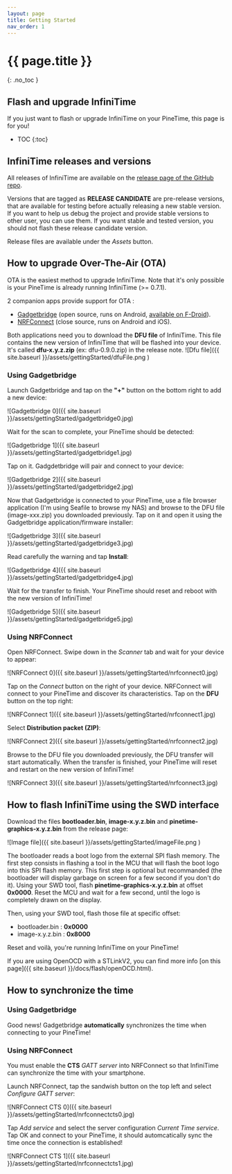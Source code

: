 ```yaml
---
layout: page
title: Getting Started
nav_order: 1
---
```


# {{ page.title }}
{: .no_toc }

## Flash and upgrade InfiniTime
If you just want to flash or upgrade InfiniTime on your PineTime, this page is for you!

- TOC
{:toc}

## InfiniTime releases and versions
All releases of InfiniTime are available on the [release page of the GitHub repo](https://github.com/JF002/Pinetime/releases).

Versions that are tagged as **RELEASE CANDIDATE** are pre-release versions, that are available for testing before actually releasing a new stable version. If you want to help us debug the project and provide stable versions to other user, you can use them. If you want stable and tested version, you should not flash these release candidate version.

Release files are available under the *Assets* button.

## How to upgrade Over-The-Air (OTA)
OTA is the easiest method to upgrade InfiniTime. Note that it's only possible is your PineTime is already running InfiniTime (>= 0.7.1).

2 companion apps provide support for OTA :
 - [Gadgetbridge](https://gadgetbridge.org/) (open source, runs on Android, [available on F-Droid](https://f-droid.org/packages/nodomain.freeyourgadget.gadgetbridge/)).
 - [NRFConnect](https://www.nordicsemi.com/Software-and-tools/Development-Tools/nRF-Connect-for-mobile) (close source, runs on Android and iOS).

Both applications need you to download the **DFU file** of InfiniTime. This file contains the new version of InfiniTime that will be flashed into your device. It's called **dfu-x.y.z.zip** (ex: dfu-0.9.0.zip) in the release note.
![Dfu file]({{ site.baseurl }}/assets/gettingStarted/dfuFile.png )

### Using Gadgetbridge
Launch Gadgetbridge and tap on the **"+"** button on the bottom right to add a new device:

![Gadgetbridge 0]({{ site.baseurl }}/assets/gettingStarted/gadgetbridge0.jpg)

Wait for the scan to complete, your PineTime should be detected:

![Gadgetbridge 1]({{ site.baseurl }}/assets/gettingStarted/gadgetbridge1.jpg)

Tap on it. Gadgdetbridge will pair and connect to your device:

![Gadgetbridge 2]({{ site.baseurl }}/assets/gettingStarted/gadgetbridge2.jpg)

Now that Gadgetbridge is connected to your PineTime, use a file browser application (I'm using Seafile to browse my NAS) and browse to the DFU file (image-xxx.zip) you downloaded previously. Tap on it and open it using the Gadgetbridge application/firmware installer:

![Gadgetbridge 3]({{ site.baseurl }}/assets/gettingStarted/gadgetbridge3.jpg)

Read carefully the warning and tap **Install**:

![Gadgetbridge 4]({{ site.baseurl }}/assets/gettingStarted/gadgetbridge4.jpg)

Wait for the transfer to finish. Your PineTime should reset and reboot with the new version of InfiniTime!

![Gadgetbridge 5]({{ site.baseurl }}/assets/gettingStarted/gadgetbridge5.jpg)

### Using NRFConnect
Open NRFConnect. Swipe down in the *Scanner* tab and wait for your device to appear:

![NRFConnect 0]({{ site.baseurl }}/assets/gettingStarted/nrfconnect0.jpg)

Tap on the *Connect* button on the right of your device. NRFConnect will connect to your PineTime and discover its characteristics. Tap on the **DFU** button on the top right:

![NRFConnect 1]({{ site.baseurl }}/assets/gettingStarted/nrfconnect1.jpg)

Select **Distribution packet (ZIP)**:

![NRFConnect 2]({{ site.baseurl }}/assets/gettingStarted/nrfconnect2.jpg)

Browse to the DFU file you downloaded previously, the DFU transfer will start automatically. When the transfer is finished, your PineTime will reset and restart on the new version of InfiniTime!

![NRFConnect 3]({{ site.baseurl }}/assets/gettingStarted/nrfconnect3.jpg)

## How to flash InfiniTime using the SWD interface
Download the files **bootloader.bin**, **image-x.y.z.bin** and **pinetime-graphics-x.y.z.bin** from the release page:

![Image file]({{ site.baseurl }}/assets/gettingStarted/imageFile.png )

The bootloader reads a boot logo from the external SPI flash memory. The first step consists in flashing a tool in the MCU that will flash the boot logo into this SPI flash memory. This first step is optional but recommanded (the bootloader will display garbage on screen for a few second if you don't do it).
Using your SWD tool, flash **pinetime-graphics-x.y.z.bin** at offset **0x0000**. Reset the MCU and wait for a few second, until the logo is completely drawn on the display.

Then, using your SWD tool, flash those file at specific offset:

 - bootloader.bin : **0x0000**
 - image-x.y.z.bin : **0x8000**

Reset and voilà, you're running InfiniTime on your PineTime!

If you are using OpenOCD with a STLinkV2, you can find more info [on this page]({{ site.baseurl }}/docs/flash/openOCD.html).

## How to synchronize the time

### Using Gadgetbridge
Good news! Gadgetbridge **automatically** synchronizes the time when connecting to your PineTime!

### Using NRFConnect
You must enable the **CTS** *GATT server* into NRFConnect so that InfiniTime can synchronize the time with your smartphone.

Launch NRFConnect, tap the sandwish button on the top left and select *Configure GATT server*:

![NRFConnect CTS 0]({{ site.baseurl }}/assets/gettingStarted/nrfconnectcts0.jpg)


Tap *Add service* and select the server configuration *Current Time service*. Tap OK and connect to your PineTime, it should automcatically sync the time once the connection is established!

![NRFConnect CTS 1]({{ site.baseurl }}/assets/gettingStarted/nrfconnectcts1.jpg)
